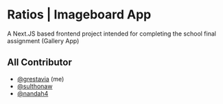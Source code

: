 
# Ratios | Imageboard App

A Next.JS based frontend project intended for completing the school final assignment (Gallery App)




## All Contributor

- [@grestavia](https://www.github.com/grestavia) (me)
- [@sulthonaw](https://www.github.com/sulthonaw)
- [@nandah4](https://github.com/nandah4)

